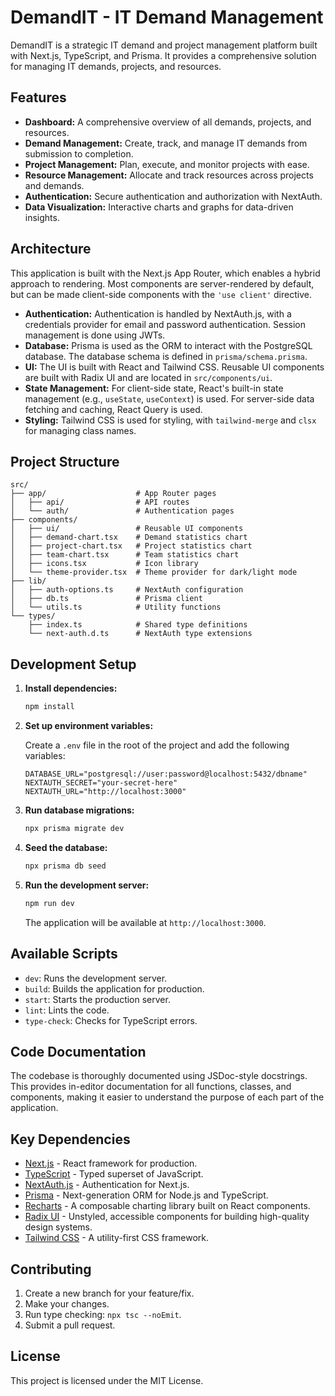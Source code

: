 # DemandIT - IT Demand Management

DemandIT is a strategic IT demand and project management platform built with Next.js, TypeScript, and Prisma. It provides a comprehensive solution for managing IT demands, projects, and resources.

## Features

- **Dashboard:** A comprehensive overview of all demands, projects, and resources.
- **Demand Management:** Create, track, and manage IT demands from submission to completion.
- **Project Management:** Plan, execute, and monitor projects with ease.
- **Resource Management:** Allocate and track resources across projects and demands.
- **Authentication:** Secure authentication and authorization with NextAuth.
- **Data Visualization:** Interactive charts and graphs for data-driven insights.

## Architecture

This application is built with the Next.js App Router, which enables a hybrid approach to rendering. Most components are server-rendered by default, but can be made client-side components with the `'use client'` directive.

- **Authentication:** Authentication is handled by NextAuth.js, with a credentials provider for email and password authentication. Session management is done using JWTs.
- **Database:** Prisma is used as the ORM to interact with the PostgreSQL database. The database schema is defined in `prisma/schema.prisma`.
- **UI:** The UI is built with React and Tailwind CSS. Reusable UI components are built with Radix UI and are located in `src/components/ui`.
- **State Management:** For client-side state, React's built-in state management (e.g., `useState`, `useContext`) is used. For server-side data fetching and caching, React Query is used.
- **Styling:** Tailwind CSS is used for styling, with `tailwind-merge` and `clsx` for managing class names.

## Project Structure

```
src/
├── app/                    # App Router pages
│   ├── api/                # API routes
│   └── auth/               # Authentication pages
├── components/
│   ├── ui/                 # Reusable UI components
│   ├── demand-chart.tsx    # Demand statistics chart
│   ├── project-chart.tsx   # Project statistics chart
│   ├── team-chart.tsx      # Team statistics chart
│   ├── icons.tsx           # Icon library
│   └── theme-provider.tsx  # Theme provider for dark/light mode
├── lib/
│   ├── auth-options.ts     # NextAuth configuration
│   ├── db.ts               # Prisma client
│   └── utils.ts            # Utility functions
└── types/
    ├── index.ts            # Shared type definitions
    └── next-auth.d.ts      # NextAuth type extensions
```

## Development Setup

1.  **Install dependencies:**

    ```bash
    npm install
    ```

2.  **Set up environment variables:**

    Create a `.env` file in the root of the project and add the following variables:

    ```env
    DATABASE_URL="postgresql://user:password@localhost:5432/dbname"
    NEXTAUTH_SECRET="your-secret-here"
    NEXTAUTH_URL="http://localhost:3000"
    ```

3.  **Run database migrations:**

    ```bash
    npx prisma migrate dev
    ```

4.  **Seed the database:**

    ```bash
    npx prisma db seed
    ```

5.  **Run the development server:**

    ```bash
    npm run dev
    ```

    The application will be available at `http://localhost:3000`.

## Available Scripts

- `dev`: Runs the development server.
- `build`: Builds the application for production.
- `start`: Starts the production server.
- `lint`: Lints the code.
- `type-check`: Checks for TypeScript errors.

## Code Documentation

The codebase is thoroughly documented using JSDoc-style docstrings. This provides in-editor documentation for all functions, classes, and components, making it easier to understand the purpose of each part of the application.

## Key Dependencies

- [Next.js](https://nextjs.org/) - React framework for production.
- [TypeScript](https://www.typescriptlang.org/) - Typed superset of JavaScript.
- [NextAuth.js](https://next-auth.js.org/) - Authentication for Next.js.
- [Prisma](https://www.prisma.io/) - Next-generation ORM for Node.js and TypeScript.
- [Recharts](https://recharts.org/) - A composable charting library built on React components.
- [Radix UI](https://www.radix-ui.com/) - Unstyled, accessible components for building high-quality design systems.
- [Tailwind CSS](https://tailwindcss.com/) - A utility-first CSS framework.

## Contributing

1.  Create a new branch for your feature/fix.
2.  Make your changes.
3.  Run type checking: `npx tsc --noEmit`.
4.  Submit a pull request.

## License

This project is licensed under the MIT License.
